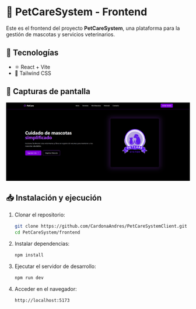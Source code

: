 # 🐶 PetCareSystem - Frontend  

Este es el frontend del proyecto **PetCareSystem**, una plataforma para la gestión de mascotas y servicios veterinarios.  

## 🚀 Tecnologías  
- ⚛️ React + Vite  
- 🎨 Tailwind CSS  

## 📸 Capturas de pantalla  
![alt text](image.png)

## 📥 Instalación y ejecución  

1. Clonar el repositorio:  
   ```sh
   git clone https://github.com/CardonaAndres/PetCareSystemClient.git
   cd PetCareSystem/frontend
   ```

2. Instalar dependencias:  
   ```sh
   npm install
   ```

3. Ejecutar el servidor de desarrollo:  
   ```sh
   npm run dev
   ```

4. Acceder en el navegador:  
   ```
   http://localhost:5173
   ```

